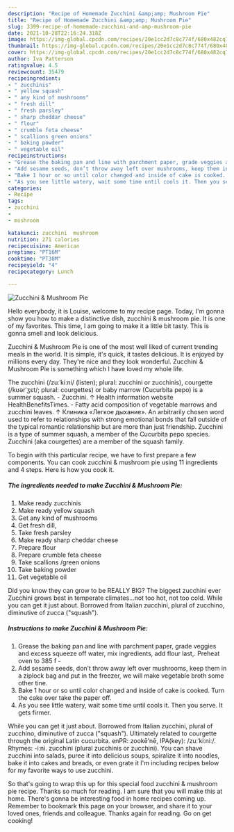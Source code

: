 ```yaml
---
description: "Recipe of Homemade Zucchini &amp;amp; Mushroom Pie"
title: "Recipe of Homemade Zucchini &amp;amp; Mushroom Pie"
slug: 3399-recipe-of-homemade-zucchini-and-amp-mushroom-pie
date: 2021-10-28T22:16:24.318Z
image: https://img-global.cpcdn.com/recipes/20e1cc2d7c8c774f/680x482cq70/zucchini-mushroom-pie-recipe-main-photo.jpg
thumbnail: https://img-global.cpcdn.com/recipes/20e1cc2d7c8c774f/680x482cq70/zucchini-mushroom-pie-recipe-main-photo.jpg
cover: https://img-global.cpcdn.com/recipes/20e1cc2d7c8c774f/680x482cq70/zucchini-mushroom-pie-recipe-main-photo.jpg
author: Iva Patterson
ratingvalue: 4.5
reviewcount: 35479
recipeingredient:
- " zucchinis"
- " yellow squash"
- " any kind of mushrooms"
- " fresh dill"
- " fresh parsley"
- " sharp cheddar cheese"
- " flour"
- " crumble feta cheese"
- " scallions green onions"
- " baking powder"
- " vegetable oil"
recipeinstructions:
- "Grease the baking pan and line with parchment paper, grade veggies and excess squeeze off water, mix ingredients, add flour last,. Preheat oven to 385 f -"
- "Add sesame seeds, don’t throw away left over mushrooms, keep them in a ziplock bag and put in the freezer, we will make vegetable broth some other tine."
- "Bake 1 hour or so until color changed and inside of cake is cooked. Turn the cake over take the paper off."
- "As you see little watery, wait some time until cools it. Then you serve. It gets firmer."
categories:
- Recipe
tags:
- zucchini
- 
- mushroom

katakunci: zucchini  mushroom 
nutrition: 271 calories
recipecuisine: American
preptime: "PT16M"
cooktime: "PT38M"
recipeyield: "4"
recipecategory: Lunch

---
```



![Zucchini &amp; Mushroom Pie](https://img-global.cpcdn.com/recipes/20e1cc2d7c8c774f/680x482cq70/zucchini-mushroom-pie-recipe-main-photo.jpg)

Hello everybody, it is Louise, welcome to my recipe page. Today, I'm gonna show you how to make a distinctive dish, zucchini &amp; mushroom pie. It is one of my favorites. This time, I am going to make it a little bit tasty. This is gonna smell and look delicious.

Zucchini &amp; Mushroom Pie is one of the most well liked of current trending meals in the world. It is simple, it's quick, it tastes delicious. It is enjoyed by millions every day. They're nice and they look wonderful. Zucchini &amp; Mushroom Pie is something which I have loved my whole life.

The zucchini (/zuːˈkiːni/ (listen); plural: zucchini or zucchinis), courgette (/kʊərˈʒɛt/; plural: courgettes) or baby marrow (Cucurbita pepo) is a summer squash. - Zucchini. ↑ Health information website HealthBenefitsTimes. - Fatty acid composition of vegetable marrows and zucchini leaves. ↑ Клиника «Легкое дыхание». An arbitrarily chosen word used to refer to relationships with strong emotional bonds that fall outside of the typical romantic relationship but are more than just friendship. Zucchini is a type of summer squash, a member of the Cucurbita pepo species. Zucchini (aka courgettes) are a member of the squash family.


To begin with this particular recipe, we have to first prepare a few components. You can cook zucchini &amp; mushroom pie using 11 ingredients and 4 steps. Here is how you cook it.

<!--inarticleads1-->

##### The ingredients needed to make Zucchini &amp; Mushroom Pie:

1. Make ready  zucchinis
1. Make ready  yellow squash
1. Get  any kind of mushrooms
1. Get  fresh dill,
1. Take  fresh parsley
1. Make ready  sharp cheddar cheese
1. Prepare  flour
1. Prepare  crumble feta cheese
1. Take  scallions /green onions
1. Take  baking powder
1. Get  vegetable oil


Did you know they can grow to be REALLY BIG? The biggest zucchini ever Zucchini grows best in temperate climates…not too hot, not too cold. While you can get it just about. Borrowed from Italian zucchini, plural of zucchino, diminutive of zucca (&#34;squash&#34;). 

<!--inarticleads2-->

##### Instructions to make Zucchini &amp; Mushroom Pie:

1. Grease the baking pan and line with parchment paper, grade veggies and excess squeeze off water, mix ingredients, add flour last,. Preheat oven to 385 f -
1. Add sesame seeds, don’t throw away left over mushrooms, keep them in a ziplock bag and put in the freezer, we will make vegetable broth some other tine.
1. Bake 1 hour or so until color changed and inside of cake is cooked. Turn the cake over take the paper off.
1. As you see little watery, wait some time until cools it. Then you serve. It gets firmer.


While you can get it just about. Borrowed from Italian zucchini, plural of zucchino, diminutive of zucca (&#34;squash&#34;). Ultimately related to courgette through the original Latin cucurbita. enPR: zookē&#39;nē, IPA(key): /zuːˈkiːniː/. Rhymes: -iːni. zucchini (plural zucchinis or zucchini). You can shave zucchini into salads, puree it into delicious soups, spiralize it into noodles, bake it into cakes and breads, or even grate it I&#39;m including recipes below for my favorite ways to use zucchini. 

So that's going to wrap this up for this special food zucchini &amp; mushroom pie recipe. Thanks so much for reading. I am sure that you will make this at home. There's gonna be interesting food in home recipes coming up. Remember to bookmark this page on your browser, and share it to your loved ones, friends and colleague. Thanks again for reading. Go on get cooking!
